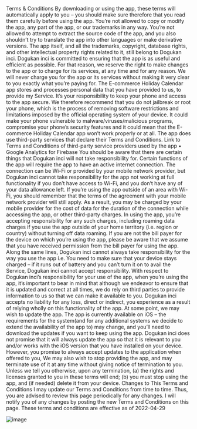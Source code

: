 Terms & Conditions
By downloading or using the app, these terms will automatically apply to you – you should make sure therefore that you read them carefully before using the app. You’re not allowed to copy or modify the app, any part of the app, or our trademarks in any way. You’re not allowed to attempt to extract the source code of the app, and you also shouldn’t try to translate the app into other languages or make derivative versions. The app itself, and all the trademarks, copyright, database rights, and other intellectual property rights related to it, still belong to Dogukan inci.
Dogukan inci is committed to ensuring that the app is as useful and efficient as possible. For that reason, we reserve the right to make changes to the app or to charge for its services, at any time and for any reason. We will never charge you for the app or its services without making it very clear to you exactly what you’re paying for.
The E-commerce Holiday Calendar app stores and processes personal data that you have provided to us, to provide my Service. It’s your responsibility to keep your phone and access to the app secure. We therefore recommend that you do not jailbreak or root your phone, which is the process of removing software restrictions and limitations imposed by the official operating system of your device. It could make your phone vulnerable to malware/viruses/malicious programs, compromise your phone’s security features and it could mean that the E-commerce Holiday Calendar app won’t work properly or at all.
The app does use third-party services that declare their Terms and Conditions.
Link to Terms and Conditions of third-party service providers used by the app
•	Google Analytics for Firebase
You should be aware that there are certain things that Dogukan inci will not take responsibility for. Certain functions of the app will require the app to have an active internet connection. The connection can be Wi-Fi or provided by your mobile network provider, but Dogukan inci cannot take responsibility for the app not working at full functionality if you don’t have access to Wi-Fi, and you don’t have any of your data allowance left.
If you’re using the app outside of an area with Wi-Fi, you should remember that the terms of the agreement with your mobile network provider will still apply. As a result, you may be charged by your mobile provider for the cost of data for the duration of the connection while accessing the app, or other third-party charges. In using the app, you’re accepting responsibility for any such charges, including roaming data charges if you use the app outside of your home territory (i.e. region or country) without turning off data roaming. If you are not the bill payer for the device on which you’re using the app, please be aware that we assume that you have received permission from the bill payer for using the app.
Along the same lines, Dogukan inci cannot always take responsibility for the way you use the app i.e. You need to make sure that your device stays charged – if it runs out of battery and you can’t turn it on to avail the Service, Dogukan inci cannot accept responsibility.
With respect to Dogukan inci’s responsibility for your use of the app, when you’re using the app, it’s important to bear in mind that although we endeavor to ensure that it is updated and correct at all times, we do rely on third parties to provide information to us so that we can make it available to you. Dogukan inci accepts no liability for any loss, direct or indirect, you experience as a result of relying wholly on this functionality of the app.
At some point, we may wish to update the app. The app is currently available on iOS – the requirements for the system(and for any additional systems we decide to extend the availability of the app to) may change, and you’ll need to download the updates if you want to keep using the app. Dogukan inci does not promise that it will always update the app so that it is relevant to you and/or works with the iOS version that you have installed on your device. However, you promise to always accept updates to the application when offered to you, We may also wish to stop providing the app, and may terminate use of it at any time without giving notice of termination to you. Unless we tell you otherwise, upon any termination, (a) the rights and licenses granted to you in these terms will end; (b) you must stop using the app, and (if needed) delete it from your device.
Changes to This Terms and Conditions
I may update our Terms and Conditions from time to time. Thus, you are advised to review this page periodically for any changes. I will notify you of any changes by posting the new Terms and Conditions on this page.
These terms and conditions are effective as of 2022-04-29

![image](https://user-images.githubusercontent.com/38799123/166079797-529adc1b-1266-4000-a822-b5b95ce10709.png)

